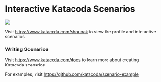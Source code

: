 # Interactive Katacoda Scenarios

[![](http://shields.katacoda.com/katacoda/shounak/count.svg)](https://www.katacoda.com/shounak "Get your profile on Katacoda.com")

Visit https://www.katacoda.com/shounak to view the profile and interactive scenarios

### Writing Scenarios
Visit https://www.katacoda.com/docs to learn more about creating Katacoda scenarios

For examples, visit https://github.com/katacoda/scenario-example
